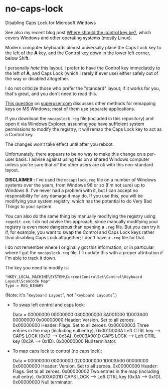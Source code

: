 no-caps-lock
============

Disabling Caps Lock for Microsoft Windows

See also my recent blog post [Where should the control key
be?](http://the-flat-trantor-society.blogspot.com/2013/12/where-should-control-key-be.html),
which covers Windows and other operating systems (mostly Linux).

Modern computer keyboards almost universally place the Caps Lock key
to the left of the **A** key, and the Control key down in the lower
left corner, below Shift.

I personally *hate* this layout. I prefer to have the Control key
immediately to the left of **A**, and Caps Lock (which I rarely if
ever use) either safely out of the way or disabled altogether.

I do not criticize those who prefer the "standard" layout; if it
works for you, that's great, and you don't need to read this.

[This question](http://superuser.com/questions/36920/how-can-i-remap-a-keyboard-key)
on [superuser.com](http://superuser.com/) discusses other
methods for remapping keys on MS Windows; most of them use
separate applications.

If you download the `nocapslock.reg` file (included in this repository)
and open it via Windows Explorer, assuming you have sufficient system
permissions to modify the registry, it will remap the Caps Lock key
to act as a Control key.

The changes won't take effect until after you reboot.

Unfortunately, there appears to be no way to make this change on
a per-user basis. I advise against using this on a shared Windows
computer unless you're sure that *all* the other users are ok with
this non-standard layout.

**DISCLAIMER :** I've used the `nocapslock.reg` file on a number of
Windows systems over the years, from Windows 98 or so (I'm not sure)
up to Windows 8.  I've never had a problem with it, but I can accept
no responsibility for any damage it may do.  If you use this, you
will be modifying your system registry, which has the potential to
do Very Bad Things to your system.

You can also do the same thing by manually modifying the registry using
`regedit.exe`.  I do not advise this approach, since manually modifying
your registry is even more dangerous than opening a `.reg` file.
But you can try it if, for example, you want to swap the Control and
Caps Lock keys rather than disabling Caps Lock altogether; I don't
have a `.reg` file for that.

I do not remember where I originally got this information, or in
particular where I got the `nocapslock.reg` file.  I'll update this
with a proper attribution if I'm able to track it down.

The key you need to modify is:

    "HKEY_LOCAL_MACHINE\SYSTEM\CurrentControlSet\Control\Keyboard Layout\Scancode Map"
    Type = REG_BINARY

(Note: it's "`Keyboard Layout`", *not* "`Keyboard Layouts`".)

- To swap left control and caps lock:

    Data = 00000000 00000000 0300000000 3A001D00 1D003A00 00000000
    0x00000000 Header: Version. Set to all zeroes. 
    0x00000000 Header: Flags. Set to all zeroes. 
    0x00000003 Three entries in the map (including null entry).
    0x001D003A Left CTRL key --> CAPS LOCK (0x1D --> 0x3A).
    0x003A001D CAPS LOCK --> Left CTRL key (0x3A --> 0x1D). 
    0x00000000 Null terminator. 

- To map caps lock to control (no caps lock):

    Data = 00000000 00000000 0200000000 1D003A00 00000000
    0x00000000 Header: Version. Set to all zeroes. 
    0x00000000 Header: Flags. Set to all zeroes. 
    0x00000002 Two entries in the map (including null entry).
    0x003A001D CAPS LOCK --> Left CTRL key (0x3A --> 0x1D). 
    0x00000000 Null terminator. 
